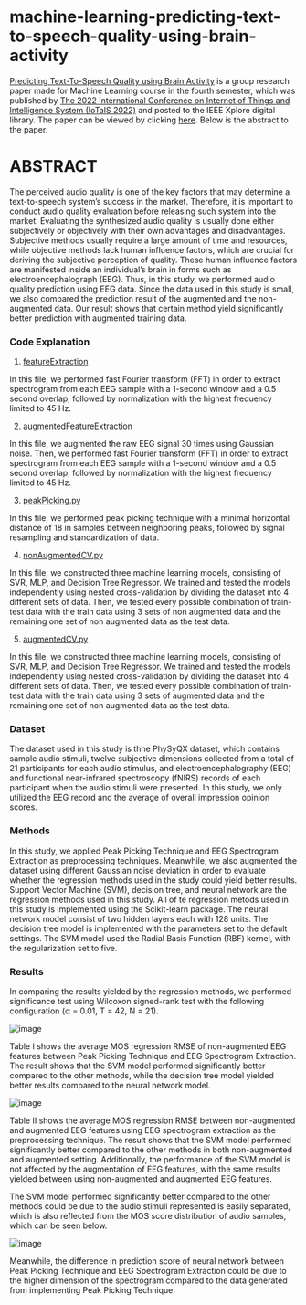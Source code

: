 # machine-learning-predicting-text-to-speech-quality-using-brain-activity

[Predicting Text-To-Speech Quality using Brain Activity](https://ieeexplore.ieee.org/document/9975857) is a group research paper made for Machine Learning course in the fourth semester, which was published by [The 2022 International Conference on Internet of Things and Intelligence System (IoTaIS 2022)](http://iotais.org/) and posted to the IEEE Xplore digital library. The paper can be viewed by clicking [here](https://ieeexplore.ieee.org/document/9975857). Below is the abstract to the paper.

# ABSTRACT
The perceived audio quality is one of the key factors that may determine a text-to-speech system’s success in the market. Therefore, it is important to conduct audio
quality evaluation before releasing such system into the market. Evaluating the synthesized audio quality is usually done either subjectively or objectively with their own advantages and disadvantages. Subjective methods usually require a large amount of time and resources, while objective methods lack human influence factors, which are crucial for deriving the subjective perception of quality. These human influence factors are manifested inside an individual’s brain in forms such as
electroencephalograph (EEG). Thus, in this study, we performed audio quality prediction using EEG data. Since the data used in this study is small, we also compared the prediction result of the augmented and the non-augmented data. Our result shows that certain method yield significantly better prediction with augmented training data.

### Code Explanation
1. [featureExtraction](https://github.com/rhe-naldy/machine-learning-predicting-text-to-speech-quality-using-brain-activity/blob/main/featureExtraction.py)

In this file, we performed fast Fourier transform (FFT) in order to extract spectrogram from each EEG sample with a 1-second window and a 0.5 second overlap, followed by normalization with the highest frequency limited to 45 Hz.

2. [augmentedFeatureExtraction](https://github.com/rhe-naldy/machine-learning-predicting-text-to-speech-quality-using-brain-activity/blob/main/augmentedFeatureExtraction.py)

In this file, we augmented the raw EEG signal 30 times using Gaussian noise. Then, we performed fast Fourier transform (FFT) in order to extract spectrogram from each EEG sample with a 1-second window and a 0.5 second overlap, followed by normalization with the highest frequency limited to 45 Hz.

3. [peakPicking.py](https://github.com/rhe-naldy/machine-learning-predicting-text-to-speech-quality-using-brain-activity/blob/main/peakPicking.py)

In this file, we performed peak picking technique with a minimal horizontal distance of 18 in samples between neighboring peaks, followed by signal resampling and standardization of data.

4. [nonAugmentedCV.py](https://github.com/rhe-naldy/machine-learning-predicting-text-to-speech-quality-using-brain-activity/blob/main/nonAugmentedCV.py)

In this file, we constructed three machine learning models, consisting of SVR, MLP, and Decision Tree Regressor. We trained and tested the models independently using nested cross-validation by dividing the dataset into 4 different sets of data. Then, we tested every possible combination of train-test data with the train data using 3 sets of non augmented data and the remaining one set of non augmented data as the test data.

5. [augmentedCV.py](https://github.com/rhe-naldy/machine-learning-predicting-text-to-speech-quality-using-brain-activity/blob/main/augmentedCV.py)

In this file, we constructed three machine learning models, consisting of SVR, MLP, and Decision Tree Regressor. We trained and tested the models independently using nested cross-validation by dividing the dataset into 4 different sets of data. Then, we tested every possible combination of train-test data with the train data using 3 sets of augmented data and the remaining one set of non augmented data as the test data.

### Dataset
The dataset used in this study is thhe PhySyQX dataset, which contains sample audio stimuli, twelve subjective dimensions collected from a total of 21 participants for each audio stimulus, and electroencephalography (EEG) and functional near-infrared spectroscopy (fNIRS) records of each participant when the audio stimuli were presented. In this study, we only utilized the EEG record and the average of overall impression opinion scores.

### Methods
In this study, we applied Peak Picking Technique and EEG Spectrogram Extraction as preprocessing techniques. Meanwhile, we also augmented the dataset using different Gaussian noise deviation in order to evaluate whether the regression methods used in the study could yield better results. Support Vector Machine (SVM), decision tree, and neural network are the regression methods used in this study. All of te regression metods used in this study is implemented using the Scikit-learn package. The neural network model consist of two hidden layers each with 128 units. The decision tree model is implemented with the parameters set to the default settings. The SVM model used the Radial Basis Function (RBF) kernel, with the regularization set to five. 

### Results
In comparing the results yielded by the regression methods, we performed significance test using Wilcoxon signed-rank test with the following configuration (α = 0.01, T = 42, N = 21).

![image](https://user-images.githubusercontent.com/45966986/215100143-963786c5-ca36-4e50-b7f7-aa0d69c1a2f2.png)

Table I shows the average MOS regression RMSE of non-augmented EEG features between Peak Picking Technique and EEG Spectrogram Extraction. The result shows that the SVM model performed significantly better compared to the other methods, while the decision tree model yielded better results compared to the neural network model.

![image](https://user-images.githubusercontent.com/45966986/215101375-6f950c08-74f0-43e6-81f9-2c45f31b19a5.png)

Table II shows the average MOS regression RMSE between non-augmented and augmented EEG features using EEG spectrogram extraction as the preprocessing technique. The result shows that the SVM model performed significantly better compared to the other methods in both non-augmented and augmented setting. Additionally, the performance of the SVM model is not affected by the augmentation of EEG features, with the same results yielded between using non-augmented and augmented EEG features.

The SVM model performed significantly better compared to the other methods could be due to the audio stimuli represented is easily separated, which is also reflected from the MOS score distribution of audio samples, which can be seen below.

![image](https://user-images.githubusercontent.com/45966986/215103851-d2cfb6c0-a538-4c79-a174-58942d324836.png)

Meanwhile, the difference in prediction score of neural network between Peak Picking Technique and EEG Spectrogram Extraction could be due to the higher dimension of the spectrogram compared to the data generated from implementing Peak Picking Technique.
